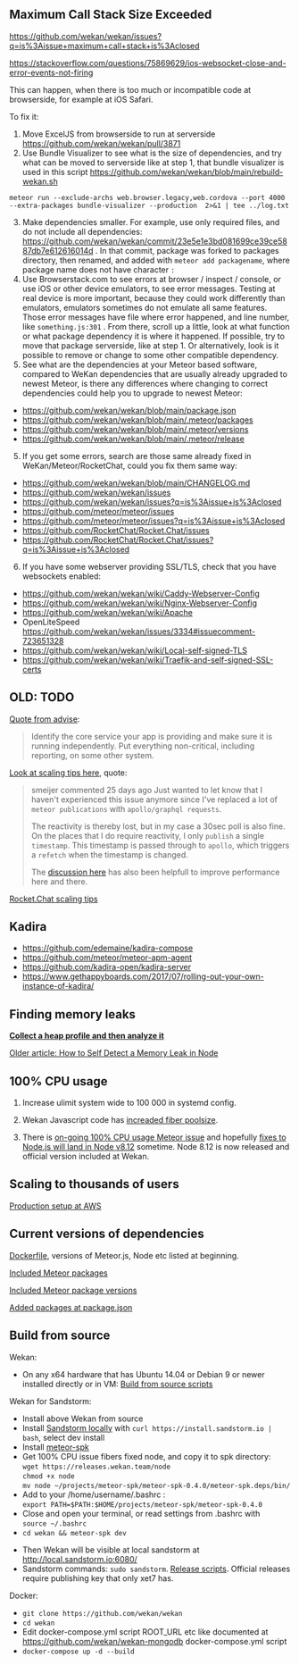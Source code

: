 ## Maximum Call Stack Size Exceeded

https://github.com/wekan/wekan/issues?q=is%3Aissue+maximum+call+stack+is%3Aclosed

https://stackoverflow.com/questions/75869629/ios-websocket-close-and-error-events-not-firing

This can happen, when there is too much or incompatible code at browserside, for example at iOS Safari.

To fix it:

1. Move ExcelJS from browserside to run at serverside https://github.com/wekan/wekan/pull/3871
2. Use Bundle Visualizer to see what is the size of dependencies, and try what can be moved to serverside like at step 1, that bundle visualizer is used in this script https://github.com/wekan/wekan/blob/main/rebuild-wekan.sh
```
meteor run --exclude-archs web.browser.legacy,web.cordova --port 4000 --extra-packages bundle-visualizer --production  2>&1 | tee ../log.txt
```
3. Make dependencies smaller. For example, use only required files, and do not include all dependencies: https://github.com/wekan/wekan/commit/23e5e1e3bd081699ce39ce5887db7e612616014d . In that commit, package was forked to packages directory, then renamed, and added with `meteor add packagename`, where package name does not have character `:`
4. Use Browserstack.com to see errors at browser / inspect / console, or use iOS or other device emulators, to see error messages. Testing at real device is more important, because they could work differently than emulators, emulators sometimes do not emulate all same features. Those error messages have file where error happened, and line number, like `something.js:301` . From there, scroll up a little, look at what function or what package dependency it is where it happened. If possible, try to move that package serverside, like at step 1. Or alternatively, look is it possible to remove or change to some other compatible dependency.
5. See what are the dependencies at your Meteor based software, compared to WeKan dependencies that are usually already upgraded to newest Meteor, is there any differences where changing to correct dependencies could help you to upgrade to newest Meteor:
  - https://github.com/wekan/wekan/blob/main/package.json
  - https://github.com/wekan/wekan/blob/main/.meteor/packages
  - https://github.com/wekan/wekan/blob/main/.meteor/versions
  - https://github.com/wekan/wekan/blob/main/.meteor/release
5. If you get some errors, search are those same already fixed in WeKan/Meteor/RocketChat, could you fix them same way:
  - https://github.com/wekan/wekan/blob/main/CHANGELOG.md
  - https://github.com/wekan/wekan/issues
  - https://github.com/wekan/wekan/issues?q=is%3Aissue+is%3Aclosed
  - https://github.com/meteor/meteor/issues
  - https://github.com/meteor/meteor/issues?q=is%3Aissue+is%3Aclosed
  - https://github.com/RocketChat/Rocket.Chat/issues
  - https://github.com/RocketChat/Rocket.Chat/issues?q=is%3Aissue+is%3Aclosed
6. If you have some webserver providing SSL/TLS, check that you have websockets enabled:
  - https://github.com/wekan/wekan/wiki/Caddy-Webserver-Config
  - https://github.com/wekan/wekan/wiki/Nginx-Webserver-Config
  - https://github.com/wekan/wekan/wiki/Apache
  - OpenLiteSpeed https://github.com/wekan/wekan/issues/3334#issuecomment-723651328
  - https://github.com/wekan/wekan/wiki/Local-self-signed-TLS
  - https://github.com/wekan/wekan/wiki/Traefik-and-self-signed-SSL-certs

## OLD: TODO

[Quote from advise](https://github.com/meteor/meteor/issues/9796#issuecomment-443520767):

> Identify the core service your app is providing and make sure it is running independently. Put everything non-critical, including reporting, on some other system.

[Look at scaling tips here](https://github.com/meteor/meteor/issues/9796#issuecomment-411373831), quote:

> smeijer commented 25 days ago
> Just wanted to let know that I haven't experienced this issue anymore since I've replaced a lot of `meteor publications` with `apollo/graphql requests`.
>
> The reactivity is thereby lost, but in my case a 30sec poll is also fine. On the places that I do require reactivity, I only `publish` a single `timestamp`. This timestamp is passed through to `apollo`, which triggers a `refetch` when the timestamp is changed.
>
> The [discussion here](https://forums.meteor.com/t/implementing-livedocument-as-an-alternative-to-livequery-discussion/40152) has also been helpfull to improve performance here and there.

[Rocket.Chat scaling tips](https://rocket.chat/docs/installation/manual-installation/multiple-instances-to-improve-performance/)

## Kadira

- https://github.com/edemaine/kadira-compose
- https://github.com/meteor/meteor-apm-agent
- https://github.com/kadira-open/kadira-server
- https://www.gethappyboards.com/2017/07/rolling-out-your-own-instance-of-kadira/

## Finding memory leaks

**[Collect a heap profile and then analyze it](https://github.com/v8/sampling-heap-profiler)**

[Older article: How to Self Detect a Memory Leak in Node](https://www.nearform.com/blog/self-detect-memory-leak-node/)

## 100% CPU usage

1) Increase ulimit system wide to 100 000 in systemd config.

2) Wekan Javascript code has [increaded fiber poolsize](https://github.com/wekan/wekan/blob/main/server/authentication.js#L5-L9).

3) There is [on-going 100% CPU usage Meteor issue](https://github.com/meteor/meteor/issues/9796#issuecomment-400079380) and hopefully [fixes to Node.js will land in Node v8.12](https://github.com/nodejs/node/pull/21593#issuecomment-403636667) sometime. Node 8.12 is now released and official version included at Wekan.

## Scaling to thousands of users

[Production setup at AWS](AWS)

## Current versions of dependencies

[Dockerfile](https://github.com/wekan/wekan/blob/main/Dockerfile), versions of Meteor.js, Node etc listed at beginning.

[Included Meteor packages](https://github.com/wekan/wekan/blob/main/.meteor/packages)

[Included Meteor package versions](https://github.com/wekan/wekan/blob/main/.meteor/versions)

[Added packages at package.json](https://github.com/wekan/wekan/blob/main/package.json)

## Build from source

Wekan:
- On any x64 hardware that has Ubuntu 14.04 or Debian 9 or newer installed directly or in VM:
[Build from source scripts](https://github.com/wekan/wekan-maintainer/tree/master/virtualbox)

Wekan for Sandstorm:
- Install above Wekan from source
- Install [Sandstorm locally](https://sandstorm.io/install) with `curl https://install.sandstorm.io | bash`, select dev install
- Install [meteor-spk](https://github.com/sandstorm-io/meteor-spk)
- Get 100% CPU issue fibers fixed node, and copy it to spk directory:<br />
`wget https://releases.wekan.team/node`<br />
`chmod +x node`<br />
`mv node ~/projects/meteor-spk/meteor-spk-0.4.0/meteor-spk.deps/bin/`
- Add to your /home/username/.bashrc : <br /> `export PATH=$PATH:$HOME/projects/meteor-spk/meteor-spk-0.4.0`
- Close and open your terminal, or read settings from .bashrc with<br />`source ~/.bashrc`
- `cd wekan && meteor-spk dev`
<!-- Batyr Ashim 19.06.2024 я не могу менять так как это не проблема, это нужная ссылка проекта -->
- Then Wekan will be visible at local sandstorm at http://local.sandstorm.io:6080/
- Sandstorm commands: `sudo sandstorm`. [Release scripts](https://github.com/wekan/wekan-maintainer/tree/master/releases). Official releases require publishing key that only xet7 has.

Docker:
- `git clone https://github.com/wekan/wekan`
- `cd wekan`
- Edit docker-compose.yml script ROOT_URL etc like documented at https://github.com/wekan/wekan-mongodb docker-compose.yml script
- `docker-compose up -d --build`
